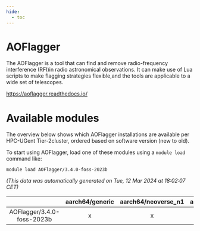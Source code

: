 ```yaml
---
hide:
  - toc
---
```


AOFlagger
=========


The AOFlagger is a tool that can find and remove radio-frequency interference (RFI)in radio astronomical observations. It can make use of Lua scripts to make flagging strategies flexible,and the tools are applicable to a wide set of telescopes.

https://aoflagger.readthedocs.io/
# Available modules


The overview below shows which AOFlagger installations are available per HPC-UGent Tier-2cluster, ordered based on software version (new to old).

To start using AOFlagger, load one of these modules using a `module load` command like:

```shell
module load AOFlagger/3.4.0-foss-2023b
```

*(This data was automatically generated on Tue, 12 Mar 2024 at 18:02:07 CET)*  

| |aarch64/generic|aarch64/neoverse_n1|aarch64/neoverse_v1|x86_64/generic|x86_64/amd/zen2|x86_64/amd/zen3|x86_64/intel/haswell|x86_64/intel/skylake_avx512|
| :---: | :---: | :---: | :---: | :---: | :---: | :---: | :---: | :---: |
|AOFlagger/3.4.0-foss-2023b|x|x|x|x|x|x|x|x|
